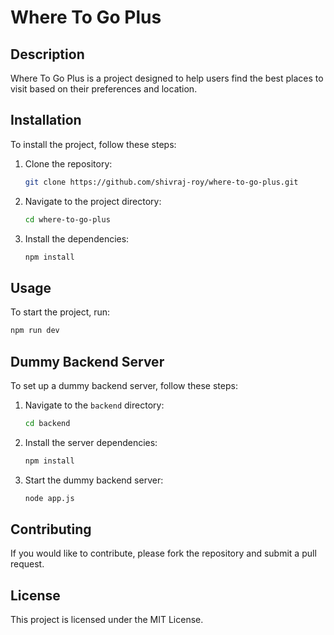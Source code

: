 # Where To Go Plus

## Description

Where To Go Plus is a project designed to help users find the best places to visit based on their preferences and location.

## Installation

To install the project, follow these steps:

1. Clone the repository:
   ```bash
   git clone https://github.com/shivraj-roy/where-to-go-plus.git
   ```
2. Navigate to the project directory:
   ```bash
   cd where-to-go-plus
   ```
3. Install the dependencies:
   ```bash
   npm install
   ```

## Usage

To start the project, run:

```bash
npm run dev
```

## Dummy Backend Server

To set up a dummy backend server, follow these steps:

1. Navigate to the `backend` directory:
   ```bash
   cd backend
   ```
2. Install the server dependencies:
   ```bash
   npm install
   ```
3. Start the dummy backend server:
   ```bash
   node app.js
   ```

## Contributing

If you would like to contribute, please fork the repository and submit a pull request.

## License

This project is licensed under the MIT License.
